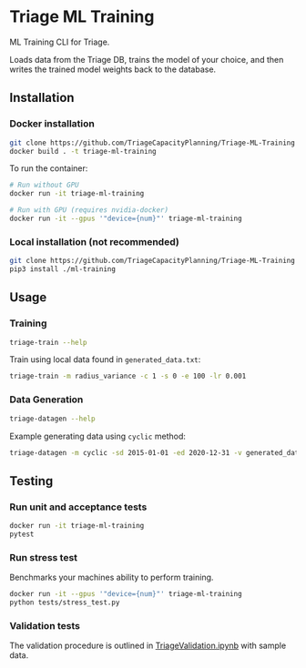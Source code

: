 # Triage ML Training
ML Training CLI for Triage.

Loads data from the Triage DB, trains the model of your choice, and then writes the trained model weights back to the
database.

## Installation

### Docker installation
```bash
git clone https://github.com/TriageCapacityPlanning/Triage-ML-Training && cd Triage-ML-Training
docker build . -t triage-ml-training
```
To run the container:
```bash
# Run without GPU
docker run -it triage-ml-training

# Run with GPU (requires nvidia-docker)
docker run -it --gpus '"device={num}"' triage-ml-training

```

### Local installation (not recommended)
```bash
git clone https://github.com/TriageCapacityPlanning/Triage-ML-Training && cd Triage-ML-Training
pip3 install ./ml-training
```

## Usage
### Training
```bash
triage-train --help
```
Train using local data found in `generated_data.txt`:
```bash
triage-train -m radius_variance -c 1 -s 0 -e 100 -lr 0.001
```

### Data Generation
```bash
triage-datagen --help
```

Example generating data using `cyclic` method:
```bash
triage-datagen -m cyclic -sd 2015-01-01 -ed 2020-12-31 -v generated_data.png
```

## Testing

### Run unit and acceptance tests
```bash
docker run -it triage-ml-training
pytest
```

### Run stress test
Benchmarks your machines ability to perform training.
```bash
docker run -it --gpus '"device={num}"' triage-ml-training
python tests/stress_test.py
```

### Validation tests
The validation procedure is outlined in [TriageValidation.ipynb](TriageValidation.ipynb) with sample data.
